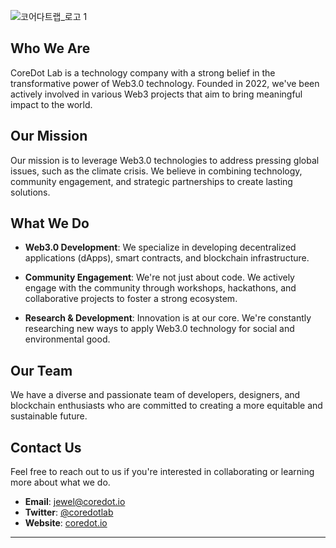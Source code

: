 ![코어다트랩_로고 1](https://github.com/jewerlykim/jewel-blog/assets/75651834/21650380-f8a6-4f69-9bf2-05fb5110eeef)

## Who We Are
CoreDot Lab is a technology company with a strong belief in the transformative power of Web3.0 technology. Founded in 2022, we've been actively involved in various Web3 projects that aim to bring meaningful impact to the world.

## Our Mission
Our mission is to leverage Web3.0 technologies to address pressing global issues, such as the climate crisis. We believe in combining technology, community engagement, and strategic partnerships to create lasting solutions.

## What We Do
- **Web3.0 Development**: We specialize in developing decentralized applications (dApps), smart contracts, and blockchain infrastructure.

- **Community Engagement**: We're not just about code. We actively engage with the community through workshops, hackathons, and collaborative projects to foster a strong ecosystem.

- **Research & Development**: Innovation is at our core. We're constantly researching new ways to apply Web3.0 technology for social and environmental good.

## Our Team
We have a diverse and passionate team of developers, designers, and blockchain enthusiasts who are committed to creating a more equitable and sustainable future.

## Contact Us
Feel free to reach out to us if you're interested in collaborating or learning more about what we do.

- **Email**: jewel@coredot.io
- **Twitter**: [@coredotlab](https://twitter.com/coredotlab)
- **Website**: [coredot.io](https://coredot.io/)

---
